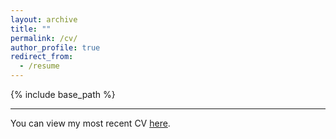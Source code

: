 ```yaml
---
layout: archive
title: ""
permalink: /cv/
author_profile: true
redirect_from:
  - /resume
---
```


{% include base_path %}

------

You can view my most recent CV [here](https://elliottfinn.github.io/files/ef_cv_4_28_23.pdf).